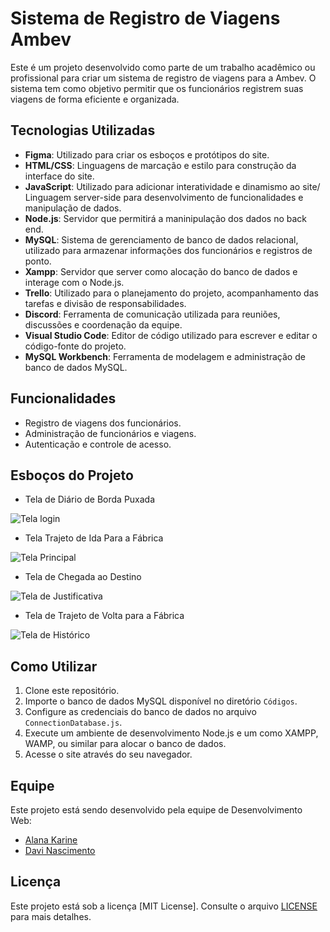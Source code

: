 # Sistema de Registro de Viagens Ambev

Este é um projeto desenvolvido como parte de um trabalho acadêmico ou profissional para criar um sistema de registro de viagens para a Ambev. O sistema tem como objetivo permitir que os funcionários registrem suas viagens de forma eficiente e organizada.

## Tecnologias Utilizadas

- **Figma**: Utilizado para criar os esboços e protótipos do site.
- **HTML/CSS**: Linguagens de marcação e estilo para construção da interface do site.
- **JavaScript**: Utilizado para adicionar interatividade e dinamismo ao site/ Linguagem server-side para desenvolvimento de funcionalidades e manipulação de dados.
- **Node.js**: Servidor que permitirá a maninipulação dos dados no back end.
- **MySQL**: Sistema de gerenciamento de banco de dados relacional, utilizado para armazenar informações dos funcionários e registros de ponto.
- **Xampp**: Servidor que server como alocação do banco de dados e interage com o Node.js.
- **Trello**: Utilizado para o planejamento do projeto, acompanhamento das tarefas e divisão de responsabilidades.
- **Discord**: Ferramenta de comunicação utilizada para reuniões, discussões e coordenação da equipe.
- **Visual Studio Code**: Editor de código utilizado para escrever e editar o código-fonte do projeto.
- **MySQL Workbench**: Ferramenta de modelagem e administração de banco de dados MySQL.

## Funcionalidades

- Registro de viagens dos funcionários.
- Administração de funcionários e viagens.
- Autenticação e controle de acesso.

## Esboços do Projeto

- Tela de Diário de Borda Puxada

![Tela login](https://github.com/ExtraProjects860/ProjectLTD/blob/main/Esbo%C3%A7os/DiarioDeBorda.PNG)

- Tela Trajeto de Ida Para a Fábrica

![Tela Principal](https://github.com/ExtraProjects860/ProjectLTD/blob/main/Esbo%C3%A7os/TrajetoIdaFabrica.PNG)

- Tela de Chegada ao Destino

![Tela de Justificativa](https://github.com/ExtraProjects860/ProjectLTD/blob/main/Esbo%C3%A7os/ChegadaDestino.PNG)

- Tela de Trajeto de Volta para a Fábrica

![Tela de Histórico](https://github.com/ExtraProjects860/ProjectLTD/blob/main/Esbo%C3%A7os/TrajetoVoltaFabrica.PNG)


## Como Utilizar

1. Clone este repositório.
2. Importe o banco de dados MySQL disponível no diretório `Códigos`.
3. Configure as credenciais do banco de dados no arquivo `ConnectionDatabase.js`.
4. Execute um ambiente de desenvolvimento Node.js e um como XAMPP, WAMP, ou similar para alocar o banco de dados.
5. Acesse o site através do seu navegador.

## Equipe

Este projeto está sendo desenvolvido pela equipe de Desenvolvimento Web:

- [Alana Karine](https://github.com/AlanaK2)
- [Davi Nascimento](https://github.com/DaviRodrigues)

## Licença

Este projeto está sob a licença [MIT License]. Consulte o arquivo [LICENSE](LICENSE) para mais detalhes.
